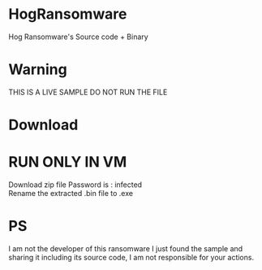 # HogRansomware
Hog Ransomware's Source code + Binary

# Warning
THIS IS A LIVE SAMPLE DO NOT RUN THE FILE

# Download
<h1>RUN ONLY IN VM</h1>
Download zip file
Password is : infected <br>
Rename the extracted .bin file to .exe

# PS
I am not the developer of this ransomware I just found the sample and sharing it including its source code, I am not responsible for your actions.
